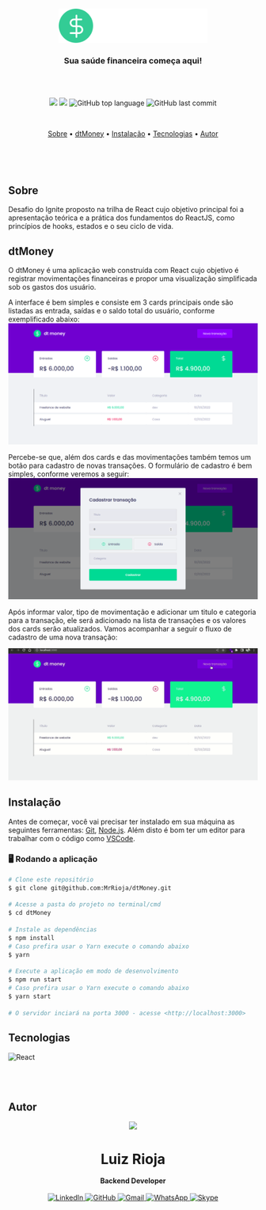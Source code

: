 <p align="center">
  <img src="./src/assets/logo.svg" alt="Logo" width="300"/>
  <br>
</p>
<h3 align="center">
  Sua saúde financeira começa aqui!
</h3>

<br><br>

<p align="center">
  <img src="https://img.shields.io/static/v1?label=DT&message=MONEY&color=blueviolet&style=for-the-badge"/>
  <img src="https://img.shields.io/github/license/MrRioja/dtMoney?color=blueviolet&logo=License&style=for-the-badge"/>
  <img alt="GitHub top language" src="https://img.shields.io/github/languages/top/MrRioja/dtMoney?color=blueviolet&logo=TypeScript&logoColor=white&style=for-the-badge">
  <img alt="GitHub last commit" src="https://img.shields.io/github/last-commit/MrRioja/dtMoney?color=blueviolet&style=for-the-badge">
</p>
<br>

<p align="center">
  <a href="#sobre">Sobre</a> •
  <a href="#dtMoney">dtMoney</a> •
  <a href="#instalação">Instalação</a> •
  <a href="#tecnologias">Tecnologias</a> •
  <a href="#autor">Autor</a>  
</p>

<br><br><br>

## Sobre

Desafio do Ignite proposto na trilha de React cujo objetivo principal foi a apresentação teórica e a prática dos fundamentos do ReactJS, como princípios de hooks, estados e o seu ciclo de vida.

## dtMoney

O dtMoney é uma aplicação web construída com React cujo objetivo é registrar movimentações financeiras e propor uma visualização simplificada sob os gastos dos usuário.

A interface é bem simples e consiste em 3 cards principais onde são listadas as entrada, saídas e o saldo total do usuário, conforme exemplificado abaixo:
![Home da aplicação](./readme/home.png)

Percebe-se que, além dos cards e das movimentações também temos um botão para cadastro de novas transações. O formulário de cadastro é bem simples, conforme veremos a seguir:
![Modal para cadastro de transação](./readme/transaction-form.png)

Após informar valor, tipo de movimentação e adicionar um titulo e categoria para a transação, ele será adicionado na lista de transações e os valores dos cards serão atualizados. Vamos acompanhar a seguir o fluxo de cadastro de uma nova transação:

![Demonstração da aplicação](./readme/dtMoney-demo.gif)

## Instalação

Antes de começar, você vai precisar ter instalado em sua máquina as seguintes ferramentas:
[Git](https://git-scm.com), [Node.js](https://nodejs.org/en/).
Além disto é bom ter um editor para trabalhar com o código como [VSCode](https://code.visualstudio.com/).

### 🖥️ Rodando a aplicação

```bash
# Clone este repositório
$ git clone git@github.com:MrRioja/dtMoney.git

# Acesse a pasta do projeto no terminal/cmd
$ cd dtMoney

# Instale as dependências
$ npm install
# Caso prefira usar o Yarn execute o comando abaixo
$ yarn

# Execute a aplicação em modo de desenvolvimento
$ npm run start
# Caso prefira usar o Yarn execute o comando abaixo
$ yarn start

# O servidor inciará na porta 3000 - acesse <http://localhost:3000>
```

## Tecnologias

<img align="left" src="https://profilinator.rishav.dev/skills-assets/react-original-wordmark.svg" alt="React" height="75" />

<br><br><br><br>

## Autor

<div align="center">
<img src="https://images.weserv.nl/?url=avatars.githubusercontent.com/u/55336456?v=4&h=100&w=100&fit=cover&mask=circle&maxage=7d" />
<h1>Luiz Rioja</h1>
<strong>Backend Developer</strong>
<br/>
<br/>

<a href="https://linkedin.com/in/luizrioja" target="_blank">
<img alt="LinkedIn" src="https://img.shields.io/badge/linkedin-%230077B5.svg?style=for-the-badge&logo=linkedin&logoColor=white"/>
</a>

<a href="https://github.com/mrrioja" target="_blank">
<img alt="GitHub" src="https://img.shields.io/badge/github-%23121011.svg?style=for-the-badge&logo=github&logoColor=white"/>
</a>

<a href="mailto:lulyrioja@gmail.com?subject=Fala%20Dev" target="_blank">
<img alt="Gmail" src="https://img.shields.io/badge/Gmail-D14836?style=for-the-badge&logo=gmail&logoColor=white" />
</a>

<a href="https://api.whatsapp.com/send?phone=5511933572652" target="_blank">
<img alt="WhatsApp" src="https://img.shields.io/badge/WhatsApp-25D366?style=for-the-badge&logo=whatsapp&logoColor=white"/>
</a>

<a href="https://join.skype.com/invite/tvBbOq03j5Uu" target="_blank">
<img alt="Skype" src="https://img.shields.io/badge/SKYPE-%2300AFF0.svg?style=for-the-badge&logo=Skype&logoColor=white"/>
</a>

<br/>
<br/>
</div>
